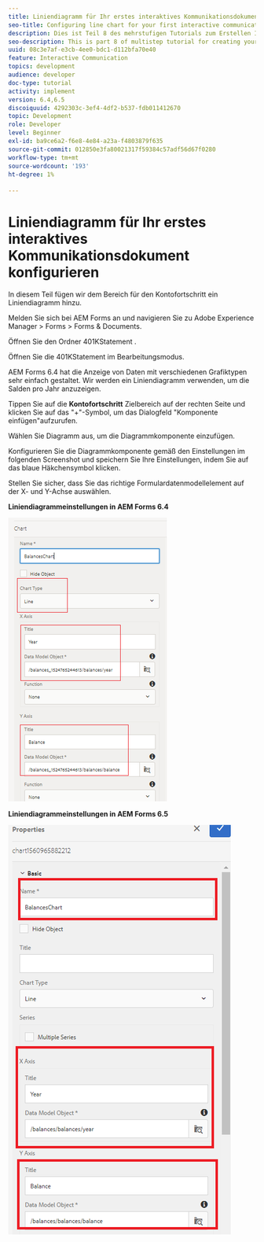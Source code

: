 ```yaml
---
title: Liniendiagramm für Ihr erstes interaktives Kommunikationsdokument konfigurieren - Teil 8
seo-title: Configuring line chart for your first interactive communication document
description: Dies ist Teil 8 des mehrstufigen Tutorials zum Erstellen Ihres ersten interaktiven Kommunikationsdokuments. In diesem Teil fügen wir dem Bereich für den Kontofortschritt ein Liniendiagramm hinzu.
seo-description: This is part 8 of multistep tutorial for creating your first interactive communications document. In this part, we will add a Line chart to the account progress panel.
uuid: 08c3e7af-e3cb-4ee0-bdc1-d112bfa70e40
feature: Interactive Communication
topics: development
audience: developer
doc-type: tutorial
activity: implement
version: 6.4,6.5
discoiquuid: 4292303c-3ef4-4df2-b537-fdb011412670
topic: Development
role: Developer
level: Beginner
exl-id: ba9ce6a2-f6e8-4e84-a23a-f4803879f635
source-git-commit: 012850e3fa80021317f59384c57adf56d67f0280
workflow-type: tm+mt
source-wordcount: '193'
ht-degree: 1%

---
```


# Liniendiagramm für Ihr erstes interaktives Kommunikationsdokument konfigurieren

In diesem Teil fügen wir dem Bereich für den Kontofortschritt ein Liniendiagramm hinzu.

Melden Sie sich bei AEM Forms an und navigieren Sie zu Adobe Experience Manager > Forms > Forms &amp; Documents.

Öffnen Sie den Ordner 401KStatement .

Öffnen Sie die 401KStatement im Bearbeitungsmodus.

AEM Forms 6.4 hat die Anzeige von Daten mit verschiedenen Grafiktypen sehr einfach gestaltet. Wir werden ein Liniendiagramm verwenden, um die Salden pro Jahr anzuzeigen.

Tippen Sie auf die **Kontofortschritt** Zielbereich auf der rechten Seite und klicken Sie auf das &quot;+&quot;-Symbol, um das Dialogfeld &quot;Komponente einfügen&quot;aufzurufen.

Wählen Sie Diagramm aus, um die Diagrammkomponente einzufügen.

Konfigurieren Sie die Diagrammkomponente gemäß den Einstellungen im folgenden Screenshot und speichern Sie Ihre Einstellungen, indem Sie auf das blaue Häkchensymbol klicken.

Stellen Sie sicher, dass Sie das richtige Formulardatenmodellelement auf der X- und Y-Achse auswählen.

**Liniendiagrammeinstellungen in AEM Forms 6.4**

![linechart64](assets/linechart.png)

**Liniendiagrammeinstellungen in AEM Forms 6.5**

![linechart64](assets/linechart65.PNG)
